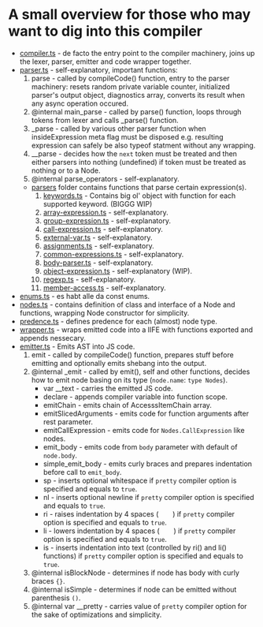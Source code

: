 # A small overview for those who may want to dig into this compiler
 - [compiler.ts](./compiler.ts) - de facto the entry point to the compiler machinery, joins up the lexer, parser, emitter and code wrapper together.
 - [parser.ts](./parser.ts) - self-explanatory, important functions:
   1. parse - called by compileCode() function, entry to the parser machinery: resets random private variable counter, initialized parser's output object, diagnostics array, converts its result when any async operation occured.
   2. @internal main_parse - called by parse() function, loops through tokens from lexer and calls _parse() function.
   3. _parse - called by various other parser function when insideExpression meta flag must be disposed e.g. resulting expression can safely be also typeof statment without any wrapping.
   4. __parse - decides how the `next` token must be treated and then either parsers into nothing (undefined) if token must be treated as nothing or to a Node.
   5. @internal parse_operators - self-explanatory.
   <!-- TODO: add documentation for utilities -->
   - [parsers](./parsers) folder contains functions that parse certain expression(s).
     1. [keywords.ts](./parsers/keywords.ts) - Contains big ol' object with function for each supported keyword. (BIGGG WIP)
     2. [array-expression.ts](./parsers/array-expression.ts) - self-explanatory.
     3. [group-expression.ts](./parsers/group-expression.ts) - self-explanatory.
     4. [call-expression.ts](./parsers/call-expression.ts) - self-explanatory.
     5. [external-var.ts](./parsers/external-var.ts) - self-explanatory.
     6. [assignments.ts](./parsers/assignments.ts) - self-explanatory.
     7. [common-expressions.ts](./parsers/common-expressions.ts) - self-explanatory.
     8. [body-parser.ts](./parsers/body-parser.ts) - self-explanatory.
     9. [object-expression.ts](./parsers/object-expression.ts) - self-explanatory (WIP).
     10. [regexp.ts](./parsers/regexp.ts) - self-explanatory.
     11. [member-access.ts](./parsers/member-access.ts) - self-explanatory.
 - [enums.ts](./enums.ts) - es habt alle da const enums.
 - [nodes.ts](./nodes.ts) - contains definition of class and interface of a Node and functions, wrapping Node constructor for simplicity.
 - [predence.ts](./predence.ts) - defines predence for each (almost) node type.
 - [wrapper.ts](./wrapper.ts) - wraps emitted code into a IIFE with functions exported and appends nessecary.
 - [emitter.ts](./emitter.ts) - Emits AST into JS code.
   1. emit - called by compileCode() function, prepares stuff before emitting and optionally emits shebang into the output.
   2. @internal _emit - called by emit(), self and other functions, decides how to emit node basing on its type (`node.name`: `type Nodes`).
      - var __text - carries the emitted JS code.
      - declare - appends compiler variable into function scope.
      - emitChain - emits chain of AccesssItemChain array.
      - emitSlicedArguments - emits code for function arguments after rest parameter.
      - emitCallExpression - emits code for `Nodes.CallExpression` like nodes.
      - emit_body - emits code from `body` parameter with default of `node.body`.
      - simple_emit_body - emits curly braces and prepares indentation before call to `emit_body`.
      - sp - inserts optional whitespace if `pretty` compiler option is specified and equals to `true`.
      - nl - inserts optional newline if `pretty` compiler option is specified and equals to `true`.
      - ri - raises indentation by 4 spaces (`    `) if `pretty` compiler option is specified and equals to `true`.
      - li - lowers indentation by 4 spaces (`    `) if `pretty` compiler option is specified and equals to `true`.
      - is - inserts indentation into text (controlled by ri() and li() functions) if `pretty` compiler option is specified and equals to `true`.
   3. @internal isBlockNode - determines if node has body with curly braces `{}`.
   4. @internal isSimple - determines if node can be emitted without parenthesis `()`.
   5. @internal var __pretty - carries value of `pretty` compiler option for the sake of optimizations and simplicity.
